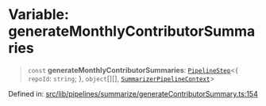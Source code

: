 # Variable: generateMonthlyContributorSummaries

> `const` **generateMonthlyContributorSummaries**: [`PipelineStep`](../../../types/type-aliases/PipelineStep.md)\<\{ `repoId`: `string`; \}, `object`[][], [`SummarizerPipelineContext`](../../context/interfaces/SummarizerPipelineContext.md)\>

Defined in: [src/lib/pipelines/summarize/generateContributorSummary.ts:154](https://github.com/elizaOS/elizaos.github.io/blob/4810f50019028b92f4f2a0ac31323fd787c7f288/src/lib/pipelines/summarize/generateContributorSummary.ts#L154)
